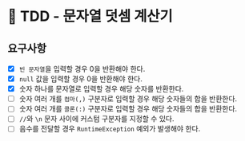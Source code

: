 # 🚀 TDD - 문자열 덧셈 계산기

## 요구사항 

 * [x] `빈 문자열`을 입력할 경우 0을 반환해야 한다.
 * [x] `null` 값을 입력할 경우 0을 반환해야 한다.
 * [x] 숫자 하나를 문자열로 입력할 경우 해당 숫자를 반환한다.
 * [ ] 숫자 여러 개를 `컴마(,)` 구분자로 입력할 경우 해당 숫자들의 합을 반환한다.
 * [ ] 숫자 여러 개를 `콜론(:)` 구분자로 입력할 경우 해당 숫자들의 합을 반환한다.
 * [ ] `//`와 `\n` 문자 사이에 커스텀 구분자를 지정할 수 있다.
 * [ ] 음수를 전달할 경우 `RuntimeException` 예외가 발생해야 한다.
